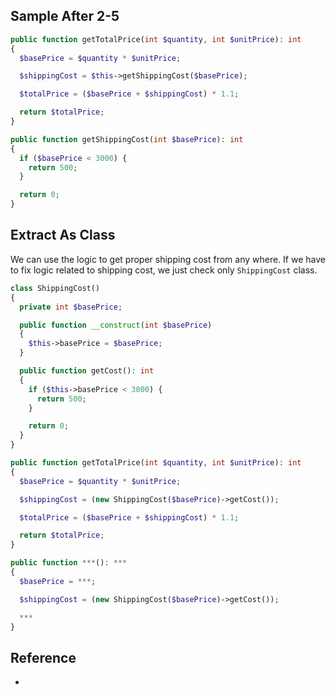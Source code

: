 ## Sample After 2-5
```php
public function getTotalPrice(int $quantity, int $unitPrice): int
{
  $basePrice = $quantity * $unitPrice;

  $shippingCost = $this->getShippingCost($basePrice);

  $totalPrice = ($basePrice + $shippingCost) * 1.1;

  return $totalPrice;
}

public function getShippingCost(int $basePrice): int
{
  if ($basePrice < 3000) {
    return 500;
  }

  return 0;
}
```

## Extract As Class
We can use the logic to get proper shipping cost from any where.
If we have to fix logic related to shipping cost, we just check only `ShippingCost` class.

```php
class ShippingCost()
{
  private int $basePrice;

  public function __construct(int $basePrice)
  {
    $this->basePrice = $basePrice;
  }

  public function getCost(): int
  {
    if ($this->basePrice < 3000) {
      return 500;
    }

    return 0;
  }
}
```

```php
public function getTotalPrice(int $quantity, int $unitPrice): int
{
  $basePrice = $quantity * $unitPrice;

  $shippingCost = (new ShippingCost($basePrice)->getCost());

  $totalPrice = ($basePrice + $shippingCost) * 1.1;

  return $totalPrice;
}
```

```php
public function ***(): ***
{
  $basePrice = ***;

  $shippingCost = (new ShippingCost($basePrice)->getCost());

  ***
}
```

## Reference
- 
